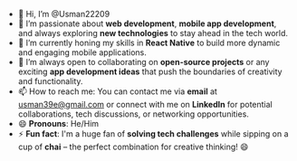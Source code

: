 - 👋 Hi, I’m @Usman22209  
- 👀 I’m passionate about **web development**, **mobile app development**, and always exploring **new technologies** to stay ahead in the tech world.  
- 🌱 I’m currently honing my skills in **React Native** to build more dynamic and engaging mobile applications.  
- 💞️ I’m always open to collaborating on **open-source projects** or any exciting **app development ideas** that push the boundaries of creativity and functionality.  
- 📫 How to reach me: You can contact me via **email** at [usman39e@gmail.com](mailto:usman39e@gmail.com) or connect with me on **LinkedIn** for potential collaborations, tech discussions, or networking opportunities.  
- 😄 **Pronouns**: He/Him  
- ⚡ **Fun fact**: I'm a huge fan of **solving tech challenges** while sipping on a cup of **chai** – the perfect combination for creative thinking! 😄  
